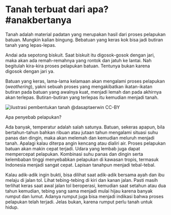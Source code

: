 Tanah terbuat dari apa? #anakbertanya
===

Tanah adalah material padatan yang merupakan hasil dari proses pelapukan batuan. Mungkin kalian bingung. Bebatuan yang keras kok bisa jadi butiran tanah yang lepas-lepas.

Andai ada sepotong biskuit. Saat biskuit itu digosok-gosok dengan jari, maka akan ada remah-remahnya yang rontok dan jatuh ke lantai. Nah begitulah kira-kira proses pelapukan batuan. Tentunya bukan karena digosok dengan jari ya.

Batuan yang keras, lama-lama kelamaan akan mengalami proses pelapukan (*weathering*), yakni sebuah proses yang mengakibatkan ikatan-ikatan butiran pada batuan yang awalnya kuat, menjadi lemah dan pada akhirnya akan terlepas. Butiran-butiran yang terlepas itu kemudian menjadi tanah. 

![ilustrasi pembentukan tanah](https://i.imgur.com/LeQPUeY.jpg)
@dasaptaerwin CC-BY

Apa penyebab pelapukan?

Ada banyak, temperatur adalah salah satunya. Batuan, sekeras apapun, bila bertahun-tahun bahkan ribuan atau jutaan tahun mengalami situasi suhu panas dan dingin, maka akan melemah dan kemudian meluruh menjadi tanah. Apalagi kalau diterpa angin kencang atau dialiri air. Proses pelapukan batuan akan makin cepat terjadi. Udara yang lembab juga dapat mempercepat pelapukan. Kombinasi suhu panas dan dingin serta kelembaban tinggi menyebabkan pelapukan di kawasan tropis, termasuk Indonesia menjadi sangat cepat. Lapisan tanahpun menjadi tebal-tebal. 

Kalau adik-adik ingin bukti, bisa dilihat saat adik-adik bersama ayah dan ibu melaju di jalan tol. Lihat tebing-tebing di kiri dan kanan jalan. Pasti masih terlihat keras saat awal jalan tol beroperasi, kemudian saat setahun atau dua tahun kemudian, tebing yang sama menjadi mulai hijau karena banyak rumput dan lumut. Adanya rumput juga bisa menjadi indikasi bahwa proses pelapukan telah terjadi. Jelas bukan, karena rumput perlu tanah untuk hidup. 
